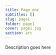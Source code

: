 ```yaml
---
title: Page one
subtitles: []
slug: page1
folder: page1
cover: page1.jpg
section: art
---
```


Description goes here
